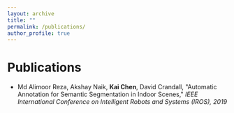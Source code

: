 ```yaml
---
layout: archive
title: ""
permalink: /publications/
author_profile: true
---
```


# Publications

- Md Alimoor Reza, Akshay Naik, **Kai Chen**, David Crandall, "Automatic Annotation for Semantic Segmentation in Indoor Scenes," *IEEE International Conference on Intelligent Robots and Systems (IROS), 2019*

